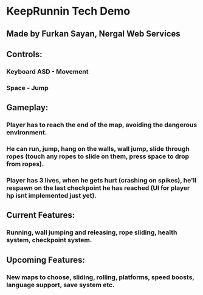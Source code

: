 # KeepRunnin Tech Demo
## Made by Furkan Sayan, Nergal Web Services

## Controls:
### Keyboard ASD - Movement
### Space - Jump

## Gameplay:
### Player has to reach the end of the map, avoiding the dangerous environment.
### He can run, jump, hang on the walls, wall jump, slide through ropes (touch any ropes to slide on them, press space to drop from ropes).
### Player has 3 lives, when he gets hurt (crashing on spikes), he'll respawn on the last checkpoint he has reached (UI for player hp isnt implemented just yet).

## Current Features:
### Running, wall jumping and releasing, rope sliding, health system, checkpoint system.

## Upcoming Features:
### New maps to choose, sliding, rolling, platforms, speed boosts, language support, save system etc.
